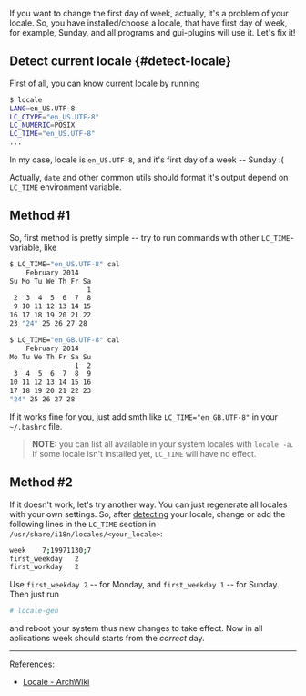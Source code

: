 <!--
Title: How to fix first day of week in xfce?
Description: In this article I will show you how to easily fix 'first day of week' and other locale issues just from console.
Date: 2014/02/24
Tags: xfce, calendar, locale, troubles
-->

If you want to change the first day of week, actually, it's a problem 
of your locale. So, you have installed/choose a locale, that have first day of week,
for example, Sunday, and all programs and gui-plugins will use it. Let's fix it<!--cut-here-->!


## Detect current locale {#detect-locale}

First of all, you can know current locale by running

```bash
$ locale
LANG=en_US.UTF-8
LC_CTYPE="en_US.UTF-8"
LC_NUMERIC=POSIX
LC_TIME="en_US.UTF-8"
...
```
In my case, locale is `en_US.UTF-8`, and it's first day of a week -- Sunday :(

Actually, `date` and other common utils should format it's output depend on
`LC_TIME` environment variable.



## Method #1

So, first method is pretty simple -- try to run commands with other 
`LC_TIME`-variable, like

```bash
$ LC_TIME="en_US.UTF-8" cal
    February 2014   
Su Mo Tu We Th Fr Sa
                   1
 2  3  4  5  6  7  8
 9 10 11 12 13 14 15
16 17 18 19 20 21 22
23 "24" 25 26 27 28

$ LC_TIME="en_GB.UTF-8" cal
    February 2014   
Mo Tu We Th Fr Sa Su
                1  2
 3  4  5  6  7  8  9
10 11 12 13 14 15 16
17 18 19 20 21 22 23
"24" 25 26 27 28
```
If it works fine for you, just add smth like `LC_TIME="en_GB.UTF-8"` in your
`~/.bashrc` file.

> **NOTE:** you can list all available in your system locales with `locale -a`.
> If some locale isn't installed yet, `LC_TIME` will have no effect.



## Method #2

If it doesn't work, let's try another way. You can just regenerate all locales 
with your own settings. So, after [detecting](#detect-locale) your locale, 
change or add the following lines in the `LC_TIME` section in 
`/usr/share/i18n/locales/<your_locale>`:

```bash
week    7;19971130;7
first_weekday   2
first_workday   2
```

Use `first_weekday 2` -- for Monday, and `first_weekday 1` -- for Sunday. Then just run 

```bash
# locale-gen
```
and reboot your system thus new changes to take effect. Now in all aplications
week should starts from the *correct* day.



---
References:

* [Locale - ArchWiki](https://wiki.archlinux.org/index.php/Locale#Setting_the_first_day_of_the_week)
